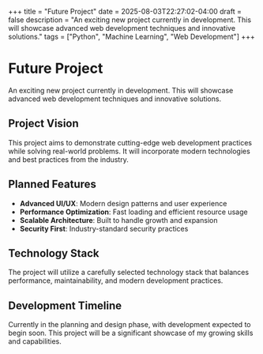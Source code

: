 +++
title = "Future Project"
date = 2025-08-03T22:27:02-04:00
draft = false
description = "An exciting new project currently in development. This will showcase advanced web development techniques and innovative solutions."
tags = ["Python", "Machine Learning", "Web Development"]
+++

# Future Project

An exciting new project currently in development. This will showcase advanced web development techniques and innovative solutions.

## Project Vision

This project aims to demonstrate cutting-edge web development practices while solving real-world problems. It will incorporate modern technologies and best practices from the industry.

## Planned Features

- **Advanced UI/UX**: Modern design patterns and user experience
- **Performance Optimization**: Fast loading and efficient resource usage
- **Scalable Architecture**: Built to handle growth and expansion
- **Security First**: Industry-standard security practices

## Technology Stack

The project will utilize a carefully selected technology stack that balances performance, maintainability, and modern development practices.

## Development Timeline

Currently in the planning and design phase, with development expected to begin soon. This project will be a significant showcase of my growing skills and capabilities.
